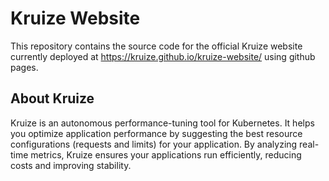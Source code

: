 # Kruize Website

This repository contains the source code for the official Kruize website currently deployed at https://kruize.github.io/kruize-website/ using github pages.


## About Kruize

Kruize is an autonomous performance-tuning tool for Kubernetes. It helps you optimize application performance by suggesting the best resource configurations (requests and limits) for your application. By analyzing real-time metrics, Kruize ensures your applications run efficiently, reducing costs and improving stability.
